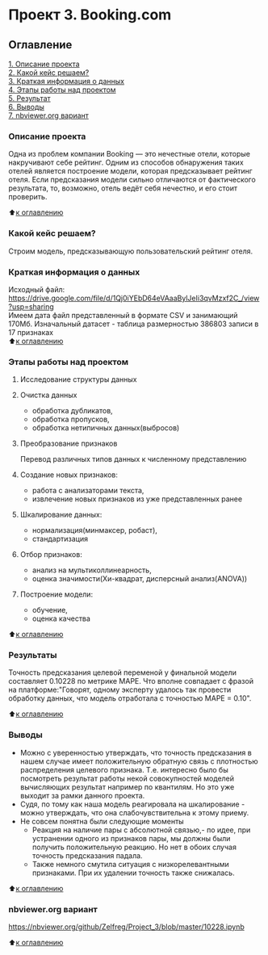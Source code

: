 # Проект 3. Booking.com

## Оглавление  
[1. Описание проекта](https://github.com/Zelfreg/Project_3/tree/master/README.md#Описание-проекта)  
[2. Какой кейс решаем?](https://github.com/Zelfreg/Project_3/tree/master/README.md#Какой-кейс-решаем)  
[3. Краткая информация о данных](https://github.com/Zelfreg/Project_3/tree/master/README.md#Краткая-информация-о-данных)  
[4. Этапы работы над проектом](https://github.com/Zelfreg/Project_3/tree/master/README.md#Этапы-работы-над-проектом)  
[5. Результат](https://github.com/Zelfreg/Project_3/master/tree/README.md#Результат)    
[6. Выводы](https://github.com/Zelfreg/Project_3/master/tree/README.md#Выводы)  
[7. nbviewer.org вариант](https://github.com/Zelfreg/Project_3/tree/master/README.md#nbviewer.org)

### Описание проекта    
Одна из проблем компании Booking — это нечестные отели, которые накручивают себе рейтинг. Одним из способов обнаружения таких отелей является построение модели, которая предсказывает рейтинг отеля. Если предсказания модели сильно отличаются от фактического результата, то, возможно, отель ведёт себя нечестно, и его стоит проверить.

:arrow_up:[к оглавлению](_)


### Какой кейс решаем?    
Строим модель, предсказывающую пользовательский рейтинг отеля.


### Краткая информация о данных
Исходный файл: https://drive.google.com/file/d/1Qj0iYEbD64eVAaaBylJeIi3qvMzxf2C_/view?usp=sharing  
Имеем дата файл представленный в формате CSV и занимающий 170Мб. Изначальный 
датасет - таблица размерностью 386803 записи в 17 признаках  
:arrow_up:[к оглавлению](https://github.com/Zelfreg/Project_3/tree/master/README.md#Оглавление)


### Этапы работы над проектом  
1. Исследование структуры данных
2. Очистка данных
    - обработка дубликатов,
    - обработка пропусков,
    - обработка нетипичных данных(выбросов)
3. Преобразование признаков
    
    Перевод различных типов данных к численному представлению
4. Создание новых признаков:
    - работа с анализаторами текста,
    - извлечение новых признаков из уже представленных ранее
5. Шкалирование данных:
   - нормализация(минмаксер, робаст),
   - стандартизация
6. Отбор признаков:
   - анализ на мультиколлинеарность,
   - оценка значимости(Хи-квадрат, дисперсный анализ(ANOVA))
7. Построение модели:
   - обучение,
   - оценка качества



:arrow_up:[к оглавлению](https://github.com/Zelfreg/Project_3/tree/master/README.md#Оглавление)


### Результаты  
Точность предсказания целевой переменой у финальной модели составляет 0.10228 по метрике MAPE. Что вполне совпадает с фразой на платформе:"Говорят, 
одному эксперту удалось так провести обработку данных, что модель 
отработала с точностью MAPE = 0.10". 

:arrow_up:[к оглавлению](https://github.com/Zelfreg/Project_3/tree/master/README.md#Оглавление)


### Выводы  
* Можно с уверенностью утверждать, что точность предсказания в нашем случае 
имеет положительную обратную связь с плотностью распределения целевого 
признака. Т.е. интересно было бы посмотреть результат работы некой 
совокупностей моделей вычисляющих результат например по квантилям. Но это 
уже выходит за рамки данного проекта.
* Судя, по тому как наша модель реагировала на шкалирование - можно 
  утверждать, что она слабочувствительна к этому приему.
* Не совсем понятна были следующие моменты
  * Реакция на наличие пары с абсолютной связью,- по идее, при устранении 
    одного из признаков пары, мы должны были получить положительную реакцию.
    Но нет в обоих случая точность предсказания падала.
  * Также немного смутила ситуация с низкорелевантными признаками. При их 
    удалении точность также снижалась.
   

:arrow_up:[к оглавлению](https://github.com/Zelfreg/Project_3/tree/master/README.md#Оглавление)


### nbviewer.org вариант
https://nbviewer.org/github/Zelfreg/Project_3/blob/master/10228.ipynb


:arrow_up:[к оглавлению](https://github.com/Zelfreg/Project_3/tree/master/README.md#Оглавление)
